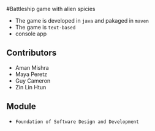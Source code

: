 #Battleship game with alien spicies

- The game is developed in `java` and pakaged in `maven`
- The game is `text-based`
- console app

## Contributors
- Aman Mishra
- Maya Peretz 
- Guy Cameron
- Zin Lin Htun

## Module
- `Foundation of Software Design and Development`